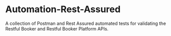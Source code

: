 # Automation-Rest-Assured
A collection of Postman and Rest Assured automated tests for validating the Restful Booker and Restful Booker Platform APIs.
